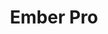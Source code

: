 ---
layout: workshop
title: Ember Pro
weight: 1
permalink: "/training/2016-12-19-ember-pro"
category: Front End Development
description: |-
  We'll go **way** beyond the fundamentals, tackling topics like authentication, advanced debugging techniques, server-side rendering, modular app design.

  This course is designed to help developers already familiar with Ember.js to unlock the true power of the framework.
image: "/images/training/2016-12-19-ember-pro.png"
stages:
- title: Booting and Building
  description: It makes sense to begin at the beginning. We'll thoroughly examine
    how your ember app is built and how it boots up, getting a little hands-on experience
    with the parts of the framework that glue all of your application code together.
  duration: 320
  agenda_items:
  - title: Welcome & Setup
    description: Some friendly introductions, and a quick overview of the training
      plan.
    item_type: lecture
    start_time: '9:00'
    duration: 15
  - title: Container, Loader and Resolver
    description: |-
      Like many opinionated web frameworks, most of the code developers write is in hooks: important functions that are called in a predictable way, which may be extended to customize behavior.

      When things appear to go wrong between hooks, being able to peek into a few of the important framework internals can be incredibly valuable. We'll cover three important concepts that will start to give you visibility into what may have previously been a black box
    item_type: lecture
    start_time: '9:15'
    duration: 30
  - title: 'EXERCISE: Consume ES5 modules in ES6'
    description: Using our knowledge of the loader, let's put a file in our `/vendor`
      folder to make an ES6 module available in our app in totally different namespace.
    item_type: exercise
    start_time: '9:45'
    duration: 30
  - title: Initializers
    description: |-
      If you've ever copied and pasted a code from a library's source, in order to customize a little behavior within a complex internal process, you've likely felt the pain of keeping your customized behavior in sync with upstream changes to the library.

      Ember's boot process was built with customization in mind, and provides a mechanism for inserting our own custom code at various places in startup process. These bits of code are called initializers and instance-initializers.

      We'll build on our knowledge of the container, and use the Registration API to prepare it for our app, in some initializers and instance-initializers of our own.
    item_type: lecture
    start_time: '10:15'
    duration: 30
  - title: 'EXERCISE: Container setup in an Initializer'
    description: We only want our app to boot up once we have geolocation data. Retrieving
      this from the browser is an async process, so we'll need to ensure we halt the
      boot process until it's complete. Once data has been retrieved, put it in the
      container under the `data:location` key,  in such a way that we only have a
      single copy of the object used across the whole app.
    item_type: exercise
    start_time: '10:45'
    duration: 30
  - title: Building with Broccoli
    description: |-
      Broccoli is the asset pipeline used by ember-cli, and it has one job: transforming and combining files. While the core broccoli library is great, some of the most important build-related stuff happens inside the many broccoli plugins that are used to transpile, minify, uglify and analyze your source code.

      We'll build our own broccoli plugin, explore some debugging techniques and learn some broccoli best practices.
    item_type: lecture
    start_time: '11:15'
    duration: 30
  - title: 'EXERCISE: Build a Broccoli Plugin'
    description: "We want to add a copyright notice comment to the top of all built
      JavaScript files. Do so by way of a broccoli plugin. \n\n**Note:** you may end
      up tampering with files after the've already been fingerprinted, so you may
      need to remove `ember-cli-sri` from your project."
    item_type: exercise
    start_time: '11:45'
    duration: 30
  - title: Lunch
    description: Break for Lunch
    item_type: break
    start_time: '12:15'
    duration: 45
  - title: A Simple CI/CD Scheme
    description: |
      One of the distinct advantages of working with an opinionated framework is that many people are working with the same set of libraries and tools.
      Continuous integration and continuous deployment typically take a lot of effort to set up, but in the ember world, it's incredibly easy! We'll use Travis-CI and Heroku (coincidentally, two both apps) to automatically test  and deploy new code that's pushed to our project's GitHub master branch.
    item_type: lecture
    start_time: '13:00'
    duration: 20
  - title: 'EXERCISE: Github + Travis-CI + Heroku = Easy CI/CD'
    description: "Set up free continuous integration w/ Travis-CI, create a new app
      on Heroku using the ember-cli build pack, and have Travis automatically deploy
      in the event that tests pass.\n\n**BONUS:** setup a heroku pipeline, and enable
      PR apps, so you can view and play with proposed changes before merging PRs! "
    item_type: exercise
    start_time: '13:20'
    duration: 30
  - title: Fastboot
    description: |-
      Ember's server side rendering technology is incredibly easy to set up, particularly in comparison to getting something equivalent working in ecosystems that are less opinionated and aligned to a common set of ideas.

      Although both browsers and Node.js both run JavaScript, there are a couple of very important differences that we need to be aware of, as we prepare our app for Fastboot.
    item_type: lecture
    start_time: '13:50'
    duration: 30
  - title: 'EXERCISE: Ready, Set, Fastboot!'
    description: Install `ember-cli-fastboot`, and run `ember fastboot --serve-assets`.
      You'll find that something we're doing is making our lightweight and incomplete
      DOM implementation unhappy. Use our knowledge of Fastboot guards to fix this
      problem (i.e., skip it if we're running in fastboot land).
    item_type: exercise
    start_time: '14:20'
    duration: 30
  - title: 'EXERCISE: Server data in Client Land'
    description: Grab the user agent of the incoming request to index.html, and make
      it available in the container under the container key `data:request`
    item_type: exercise
    start_time: '14:50'
    duration: 30
- title: State Management I
  description: Particularly when working in an environment like the browser, where
    some things are fast, and some things are really slow, it behooves us to set some
    state management ground rules, so we don't run into trouble as our app grows in
    size and complexity.
  duration: 85
  agenda_items:
  - title: Addressable State
    description: 'Addressable state is essentially anything that''s directly represented
      in the browser''s URL. Poorly managed addressable state can lead to problems,
      where the browser''s back button doesn''t do what your user expects. '
    item_type: lecture
    start_time: '15:20'
    duration: 30
  - title: 'EXERCISE: Bookmarkable list filters'
    description: "Add a feature where we can type a name fragment in our project's
      search field in order to filter the list of records.\n* This should be done
      in a **data down, actions up** way\n* Reduce the number of API calls made if
      you can\n* Ensure that you don't break browser history \n"
    item_type: exercise
    start_time: '15:50'
    duration: 40
  - title: Wrap Up & Recap
    description: We'll recap everything we've learned today, and set our sights on
      more topics for tomorrow!
    item_type: lecture
    start_time: '16:30'
    duration: 15
- title: State Management II
  description: Particularly when working in an environment like the browser, where
    some things are fast, and some things are really slow, it behooves us to set some
    state management ground rules, so we don't run into trouble as our app grows in
    size and complexity.
  duration: 240
  agenda_items:
  - title: Welcome Back
    description: We'll remind ourselves of what was covered yesterday so it's fresh
      in our minds.
    item_type: lecture
    start_time: '9:00'
    duration: 15
  - title: Draft State & WeakMap
    description: 'When a user spends some effort creating some state (i.e., a comment
      on a GitHub issue), it''s important to protect them from losing it by way of
      an accidental swipe, press of the browser''s back button, or a file drop in
      the browser''s window.

'
    item_type: lecture
    start_time: '9:15'
    duration: 30
  - title: 'EXERCISE: Draft comments'
    description: We want to be able to make comments, and first we want to ensure
      that we don't allow users to accidentally discard their draft comments. Additionally,
      we need to ensure that drafts are always associated with the appropriate record
    item_type: exercise
    start_time: '9:45'
    duration: 30
  - title: Persisted State
    description: You're no doubt familiar with persisted state, and using ember-data
      to help you manage it. However, when doing anything asynchronous, we have to
      keep context and life cycles in mind.
    item_type: lecture
    start_time: '10:15'
    duration: 30
  - title: 'EXERCISE: Saving comments'
    description: |-
      When a user wants to save a comment, it should be persisted to the API. Please implement this feature and meet the following requirements
      * Once a save has successfully completed, the appropriate draft state should be cleared
      * Your solution must behave as expected in a high-latency environment
    item_type: exercise
    start_time: '10:45'
    duration: 30
  - title: UI State
    description: |-
      UI State is often pertinent to the presentation layer only, is only relevant "in the moment", and can in fact be harmful if not discarded and given a clean start if a user leaves and comes back.
      You may be thinking that component member data is the tool for the job, but it's more nuanced than you think!
    item_type: lecture
    start_time: '11:15'
    duration: 30
  - title: 'EXERCISE: UI State'
    description: |-
      We have a little metadata area at the top of each record, and want to allow users to expand and collapse it to their heart's content! Implement this feature, and meet the following requirements:
      * The expand/collapse state should not carry over from one record to another as we navigate around
      * If we expand the metadata area on a record, then go somewhere else, and then come back, we should see things as we left them
    item_type: exercise
    start_time: '11:45'
    duration: 30
  - title: Lunch
    description: Break for Lunch
    item_type: break
    start_time: '12:15'
    duration: 45
- title: Managing Complexity
  description: Ambitious apps have a tendency to be inherently a little complex. We'll
    look at a few battle-tested ember addons that have emerged as the go-to solutions
    in their domains, and leverage this third party code to enrich our app while keeping
    complexity under control.
  duration: 290
  agenda_items:
  - title: Concurrency
    description: "Promises are soooo 2016. We'll do a few things with ember-concurrency,
      a library that leverages the power of Generator Functions to help us manage
      asynchronous tasks with grace and poise. \n"
    item_type: lecture
    start_time: '13:00'
    duration: 45
  - title: 'EXERCISE: Better comment saving'
    description: We can improve our comment saving experience, by disabling the textarea
      and save button while the operation is underway.
    item_type: exercise
    start_time: '13:45'
    duration: 30
  - title: Animation
    description: A little tasteful animation can make a world of difference, in making
      your app feel rich and interactive. We'll look at a few easy to use features
      in Ember's official animation library, liquid-fire, whose "big idea" is making
      animations **declarative**.
    item_type: lecture
    start_time: '14:15'
    duration: 45
  - title: 'EXERCISE: Animated Comment Count'
    description: We have a small comment count indicator in the list of records on
      the left side of the screen. Use liquid fire to animate this so that it rolls
      over "odometer style" when comments are added or removed.
    item_type: exercise
    start_time: '15:00'
    duration: 30
  - title: Logic in Templates
    description: |-
      As you start building a sizable app, it's easy to become annoyed at all of the repetitive computed properties that usually come along with conditionals, filtering and transforming data, and mutating values.
      We'll look at two libraries
      * ember-composable-helpers
      * ember-truth-helpers

      That allow us to express simple logic declaratively in templates.
    item_type: lecture
    start_time: '15:30'
    duration: 30
  - title: 'EXERCISE: Public vs Private Comments'
    description: |-
      Good news! We have a new feature whereby comments can be made either in "fact" or "opinion" mode .
      * Using only a `<select>` element, composable helpers, and minimal imperative code in JavaScript files, add a drop down allowing the user to pick between comment types when creating a comment
      * Add a filter to the top of the list, allowing us to pick from three modes "fact", "opinion" or "all"
      * In "all" mode, facts should be sorted higher on the list than "opinions", but they should otherwise be sorted by createdAt within each category.
    item_type: exercise
    start_time: '16:00'
    duration: 45
  - title: Authentication & Authorization
    description: |-
      Authentication is often the first big thing we end up building into a new app, and the approach ember-simple-auth takes has clearly resonated with the Ember community. By building a small set of single-purpose JavaScript modules, and mixing a few things into a few foundational framework objects, we can have authentication working in no time!
      We'll go a step further and explore the concept of roles, whereby users are granted or denied access to certain routes, based on some data associated with their user object.
    item_type: lecture
    start_time: '16:45'
    duration: 20
  - title: 'EXERCISE: Login/Logout'
    description: "The API we've been using supports authentication via OAuth2 Password
      Grants. Implement \"logging in\", and unlock the ability to post non-anonymous
      comments.\nAdd a \"Logout\" button to the navbar, which should\n* make a `DELETE`
      request to the same endpoint we use for login, and then \n* invalidate the client-side
      session"
    item_type: exercise
    start_time: '17:05'
    duration: 30
  - title: Recap & Wrap Up
    description: We'll recap everything we've covered today, and preview tomorrow's
      agenda
    item_type: lecture
    start_time: '17:35'
    duration: 15
- title: Professional Patterns
  description: Knowing how things work is one thing, but knowing how they're used
    by experts in the wild will help you learn the easy way instead of the hard way.
  duration: 270
  agenda_items:
  - title: Welcome & Recap
    description: We'll recap everything we've learned so far, so it's fresh in our
      minds.
    item_type: lecture
    start_time: '9:00'
    duration: 15
  - title: CRUD Mixins
    description: |-
      There are several types of repetitive routes that most apps end up needing for the following purposes

      * Creating a new record
      * Updating an existing record
      * Showing a record
      * Showing a list of records

      We'll devise a common abstraction for each of these, and DRY up our code by establishing some conventions within our project.
    item_type: lecture
    start_time: '9:15'
    duration: 45
  - title: 'EXERCISE: CRUD Mixins'
    description: Let's DRY up our routes for showing a list of records, and the route
      for creating a new record, by building some general purpose mixins.
    item_type: exercise
    start_time: '10:00'
    duration: 30
  - title: ES2016, ES2017 & ES2018  in Ember
    description: |-
      You're no doubt aware of new language features coming to the JavaScript world, but since some of us have years of experience writing ES5 code, it's hard to develop new habits that take advantage of the new stuff.

      We'll look at some ideal places to apply destructured assignment, enhanced object literals, ES6 classes, async/await and more, with a specific focus on how the new ideas mix well with Ember.
    item_type: lecture
    start_time: '10:30'
    duration: 30
  - title: 'EXERCISE: Async/Await'
    description: |
      * Rewrite our logout logic using async/await
      * Write an acceptance test for visiting a record and comment on it, using async/await
    item_type: exercise
    start_time: '11:00'
    duration: 30
  - title: Validation
    description: 'ember-cp-validations takes an approach to validating ember-data
      records (or really, any `Ember.Object` subclass) that''s built entirely using
      computed properties. We''ll look at how to apply this library, customize error
      messages, display them on the screen, and even integrate with ember-data to
      surface server-side errors in the UI.

'
    item_type: lecture
    start_time: '11:30'
    duration: 30
  - title: 'EXERCISE: Client-Side Comment Validation'
    description: Implement clients-side validation for comments, where anonymous comments
      must be less than 140 characters, but non-anonymous comments can be up to 255.
    item_type: exercise
    start_time: '12:00'
    duration: 30
  - title: Lunch
    description: Break for Lunch
    item_type: break
    start_time: '12:30'
    duration: 45
- title: Modular Architecture
  description: "One of the unique strengths of the Ember ecosystem is the concept
    of an Ember Addon.\n\nThe big recent advancement in this area over the past year
    is the concept of  **engines**, a special kind of addon that essentially is an
    app in and of its self, embedded or mounted in the consuming app. \n\nTomorrow's
    ember apps will take advantage of all of these great capabilities, so we'll thoroughly
    study the various building blocks, and cover some important and broadly useful
    scenarios. "
  duration: 240
  agenda_items:
  - title: Addon Basics
    description: 'Ember addons can exist as their own independently-versioned separate
      projects, or as **in-repo addons** that live within a host app''s  `/lib` folder.
      There are **major** benefits to both of these patterns, so once we cover some
      common addon basics, we''ll outline important differences and practical use
      cases for each. '
    item_type: lecture
    start_time: '13:30'
    duration: 45
  - title: Module Namespaces, Resolver Consequences
    description: 'Typically, when working with addons, you have two top-level folders:
      `app` and `addon`, each of which may contain familiar folders like `components`,
      `routes`, etc... . We''ll connect back to our newfound knowledge of the container,
      loader and resolver, to understand important consequences of putting certain
      types of files in each tree.'
    item_type: lecture
    start_time: '14:15'
    duration: 30
  - title: 'EXERCISE: UI Kit'
    description: Move our `{{x-input}}` and `{{x-textarea}}` components into a new
      in-repo addon called **core-ui**. Make sure your templates are not in the `/app`
      folder.
    item_type: exercise
    start_time: '14:45'
    duration: 30
  - title: 'EXERCISE: Modifying a host app''s asset pipeline'
    description: Addons are the go-to way of building up an app's asset pipeline in
      a modular way.  We'll look at the different places that we can get access to
      important Broccoli trees, and cover some important distinctions between being
      consumed in apps vs other addons vs engines.
    item_type: exercise
    start_time: '15:15'
    duration: 30
  - title: Route-less Engines
    description: Engines are a powerful new capability, similar in concept to the
      idea of Rails engines, for embedding a sub-application into a host app. This
      is a departure from non-engine addons, in that the engine has its own registry
      & container, can have its own initializers, services, etc...
    item_type: lecture
    start_time: '15:45'
    duration: 30
  - title: Routed Engines
    description: We've already embedded a route-less engine into a view, so let's
      take things to the next level and mount a routed engine in our router. We'll
      need to introduce a few new concepts relating to how engines share information
      with the host app, and pay special attention to the way we create `{{link-to}}`  components
      that cross the host/engine boundary.
    item_type: lecture
    start_time: '16:15'
    duration: 30
  - title: Lazy Engines
    description: |-
      Beyond encapsulation, one of the biggest benefits that come along with engines is that it frees us from having to pile our entire app into one big set of static assets, to be downloaded as the user first enters. Lazy engines allow chunks of assets to be downloaded on an as-needed basis, as a user crosses an engine boundary.

      Although this adds a little extra complexity to our apps, the performance payoff can be huge, particularly if infrequently-used sections of your app are particularly heavy in terms of dependencies and application code.
    item_type: lecture
    start_time: '16:45'
    duration: 30
  - title: Wrap Up & Final Recap
    description: We'll take a step back and recap everything we've learned so far,
      putting in the broader context of being able to build out things quickly, robustly
      and sustainably with Ember.js.
    item_type: lecture
    start_time: '17:15'
    duration: 15
---